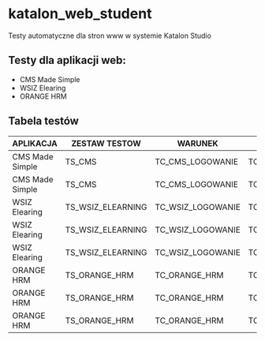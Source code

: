 # katalon_web_student
Testy automatyczne dla stron www w systemie Katalon Studio

## Testy dla aplikacji web:
- CMS Made Simple
- WSIZ Elearing
- ORANGE HRM

## Tabela testów
APLIKACJA | ZESTAW TESTOW | WARUNEK | PRZYPADEK TESTOWY | STATUS
------------ | ------------- | ------------- | ------------- | -------------
CMS Made Simple | TS_CMS | TC_CMS_LOGOWANIE | TC01_CMS_Logowanie_bledne | :heavy_check_mark:	  
CMS Made Simple | TS_CMS | TC_CMS_LOGOWANIE | TC01_CMS_Logowanie_poprawne | :heavy_check_mark:	
WSIZ Elearing | TS_WSIZ_ELEARNING | TC_WSIZ_LOGOWANIE | TC01_WSIZ_Elearning_logowanie_bledne_dane | :heavy_check_mark:	
WSIZ Elearing | TS_WSIZ_ELEARNING | TC_WSIZ_LOGOWANIE | TC01_WSIZ_Elearning_logowanie_bledne_dane2 | :heavy_check_mark:	
WSIZ Elearing | TS_WSIZ_ELEARNING | TC_WSIZ_LOGOWANIE | TC03_WSIZ_Elearning_logowanie_gosc | :heavy_check_mark:	
ORANGE HRM | TS_ORANGE_HRM | TC_ORANGE_HRM | TC01_ORANGE_HRM_Logowanie_admin | :heavy_check_mark:	
ORANGE HRM | TS_ORANGE_HRM | TC_ORANGE_HRM | TC02_ORANGE_HRM_Szukanie_pracownika_wg_nazwy | :heavy_check_mark:	
ORANGE HRM | TS_ORANGE_HRM | TC_ORANGE_HRM | TC03_ORANGE_HRM_Dodanie_oferty_pracy | :heavy_check_mark:	
